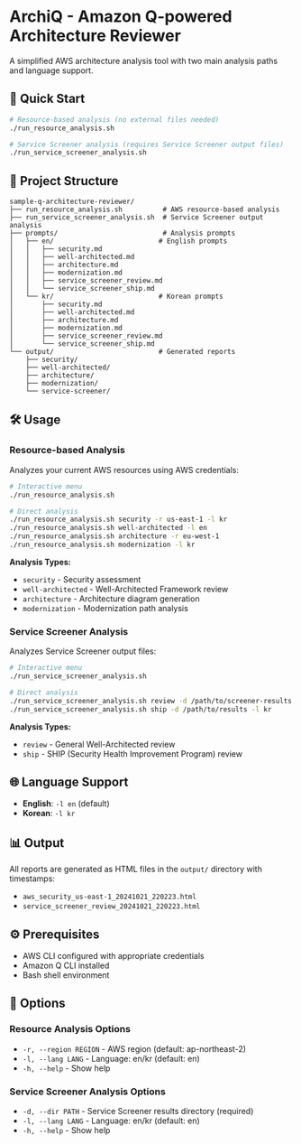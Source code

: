# ArchiQ - Amazon Q-powered Architecture Reviewer

A simplified AWS architecture analysis tool with two main analysis paths and language support.

## 🚀 Quick Start

```bash
# Resource-based analysis (no external files needed)
./run_resource_analysis.sh

# Service Screener analysis (requires Service Screener output files)
./run_service_screener_analysis.sh
```

## 📁 Project Structure

```
sample-q-architecture-reviewer/
├── run_resource_analysis.sh          # AWS resource-based analysis
├── run_service_screener_analysis.sh  # Service Screener output analysis
├── prompts/                          # Analysis prompts
│   ├── en/                          # English prompts
│   │   ├── security.md
│   │   ├── well-architected.md
│   │   ├── architecture.md
│   │   ├── modernization.md
│   │   ├── service_screener_review.md
│   │   └── service_screener_ship.md
│   └── kr/                          # Korean prompts
│       ├── security.md
│       ├── well-architected.md
│       ├── architecture.md
│       ├── modernization.md
│       ├── service_screener_review.md
│       └── service_screener_ship.md
└── output/                          # Generated reports
    ├── security/
    ├── well-architected/
    ├── architecture/
    ├── modernization/
    └── service-screener/
```

## 🛠️ Usage

### Resource-based Analysis

Analyzes your current AWS resources using AWS credentials:

```bash
# Interactive menu
./run_resource_analysis.sh

# Direct analysis
./run_resource_analysis.sh security -r us-east-1 -l kr
./run_resource_analysis.sh well-architected -l en
./run_resource_analysis.sh architecture -r eu-west-1
./run_resource_analysis.sh modernization -l kr
```

**Analysis Types:**
- `security` - Security assessment
- `well-architected` - Well-Architected Framework review
- `architecture` - Architecture diagram generation
- `modernization` - Modernization path analysis

### Service Screener Analysis

Analyzes Service Screener output files:

```bash
# Interactive menu
./run_service_screener_analysis.sh

# Direct analysis
./run_service_screener_analysis.sh review -d /path/to/screener-results -l en
./run_service_screener_analysis.sh ship -d /path/to/results -l kr
```

**Analysis Types:**
- `review` - General Well-Architected review
- `ship` - SHIP (Security Health Improvement Program) review

## 🌐 Language Support

- **English**: `-l en` (default)
- **Korean**: `-l kr`

## 📊 Output

All reports are generated as HTML files in the `output/` directory with timestamps:
- `aws_security_us-east-1_20241021_220223.html`
- `service_screener_review_20241021_220223.html`

## ⚙️ Prerequisites

- AWS CLI configured with appropriate credentials
- Amazon Q CLI installed
- Bash shell environment

## 🔧 Options

### Resource Analysis Options
- `-r, --region REGION` - AWS region (default: ap-northeast-2)
- `-l, --lang LANG` - Language: en/kr (default: en)
- `-h, --help` - Show help

### Service Screener Analysis Options
- `-d, --dir PATH` - Service Screener results directory (required)
- `-l, --lang LANG` - Language: en/kr (default: en)
- `-h, --help` - Show help
